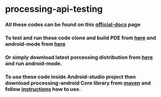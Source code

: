 # processing-api-testing

### All these codes can be found on this [official-docs](https://processing.org/reference/) page

### To test and run these code clone and build PDE from [here](https://github.com/processing/processing) and android-mode from [here](https://github.com/processing/processing-android)

### Or simply download latest porcessing distribution from [here](https://processing.org/download/) and run android-mode.

### To use these code inside Android-studio project then download processing-android Core library from [maven](https://mvnrepository.com/artifact/org.p5android/processing-core) and follow [instructions](https://android.processing.org/) how to use.
